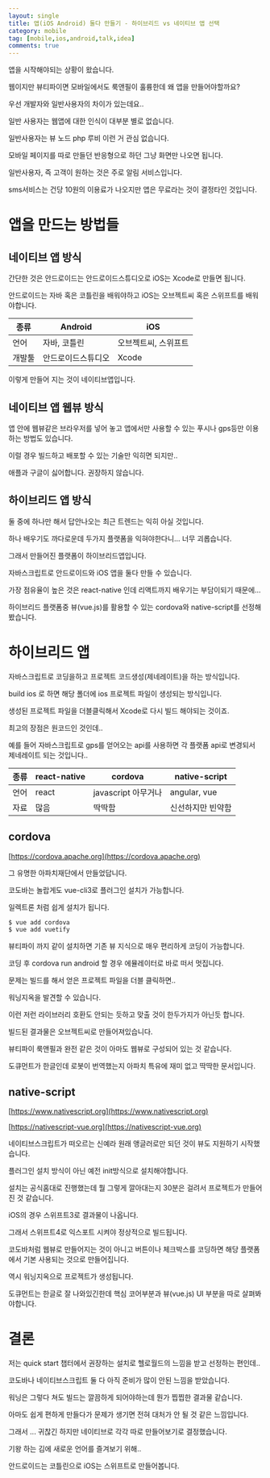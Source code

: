 ```yaml
---
layout: single
title: 앱(iOS Android) 둘다 만들기 - 하이브리드 vs 네이티브 앱 선택
category: mobile
tag: [mobile,ios,android,talk,idea]
comments: true
---
```


앱을 시작해야되는 상황이 왔습니다.

웹이지만 뷰티파이면 모바일에서도 룩앤필이 훌륭한데 왜 앱을 만들어야할까요?

우선 개발자와 일반사용자의 차이가 있는데요..

일반 사용자는 웹앱에 대한 인식이 대부분 별로 없습니다. 

일반사용자는 뷰 노드 php 루비 이런 거 관심 없습니다.

모바일 페이지를 따로 만들던 반응형으로 하던 그냥 화면만 나오면 됩니다.

일반사용자, 즉 고객이 원하는 것은 주로 알림 서비스입니다.

sms서비스는 건당 10원의 이용료가 나오지만 앱은 무료라는 것이 결정타인 것입니다.

# 앱을 만드는 방법들

## 네이티브 앱 방식

간단한 것은 안드로이드는 안드로이드스튜디오로 iOS는 Xcode로 만들면 됩니다.

안드로이드는 자바 혹은 코틀린을 배워야하고 iOS는 오브젝트씨 혹은 스위프트를 배워야합니다.

| 종류 | Android | iOS |
| --- | --- | --- |
| 언어 | 자바, 코틀린 | 오브젝트씨, 스위프트 |
| 개발툴 | 안드로이드스튜디오 | Xcode |

이렇게 만들어 지는 것이 네이티브앱입니다.

## 네이티브 앱 웹뷰 방식

앱 안에 웹뷰같은 브라우저를 넣어 놓고 앱에서만 사용할 수 있는 푸시나 gps등만 이용하는 방법도 있습니다.

이럴 경우 빌드하고 배포할 수 있는 기술만 익히면 되지만..

애플과 구글이 싫어합니다. 권장하지 않습니다.

## 하이브리드 앱 방식

둘 중에 하나만 해서 답안나오는 최근 트렌드는 익히 아실 것입니다.

하나 배우기도 까다로운데 두가지 플랫폼을 익혀야한다니... 너무 괴롭습니다.

그래서 만들어진 플랫폼이 하이브리드앱입니다.

자바스크립트로 안드로이드와 iOS 앱을 둘다 만들 수 있습니다.

가장 점유율이 높은 것은 react-native 인데 리액트까지 배우기는 부담이되기 때문에... 

하이브리드 플랫폼중 뷰(vue.js)를 활용할 수 있는 cordova와 native-script를 선정해봤습니다.

# 하이브리드 앱

자바스크립트로 코딩을하고 프로젝트 코드생성(제네레이트)을 하는 방식입니다.

build ios 로 하면 해당 폴더에 ios 프로젝트 파일이 생성되는 방식입니다.

생성된 프로젝트 파일을 더블클릭해서 Xcode로 다시 빌드 해야되는 것이죠.

최고의 장점은 원코드인 것인데.. 

예를 들어 자바스크립트로 gps를 얻어오는 api를 사용하면 각 플랫폼 api로 변경되서 제네레이트 되는 것입니다..

| 종류 | react-native | cordova | native-script | 
| --- | --- | --- | --- |
| 언어 | react | javascript 아무거나 | angular, vue |
| 자료 | 많음 | 딱딱함 | 신선하지만 빈약함 | 

## cordova

[https://cordova.apache.org](https://cordova.apache.org)

그 유명한 아파치재단에서 만들었답니다.

코도바는 놀랍게도 vue-cli3로 플러그인 설치가 가능합니다. 

일렉트론 처럼 쉽게 설치가 됩니다.

```bash
$ vue add cordova
$ vue add vuetify
```

뷰티파이 까지 같이 설치하면 기존 뷰 지식으로 매우 편리하게 코딩이 가능합니다.

코딩 후 cordova run android 할 경우 에뮬레이터로 바로 떠서 멋집니다. 

문제는 빌드를 해서 얻은 프로젝트 파일을 더블 클릭하면..

워닝지옥을 발견할 수 있습니다.

이런 저런 라이브러리 호환도 안되는 듯하고 맞출 것이 한두가지가 아닌듯 합니다.

빌드된 결과물은 오브젝트씨로 만들어져있습니다.

뷰티파이 룩앤필과 완전 같은 것이 아마도 웹뷰로 구성되어 있는 것 같습니다.

도큐먼트가 한글인데 로봇이 번역했는지 아파치 특유에 재미 없고 딱딱한 문서입니다.

## native-script

[https://www.nativescript.org](https://www.nativescript.org)

[https://nativescript-vue.org](https://nativescript-vue.org)

네이티브스크립트가 떠오르는 신예라 원래 앵글러로만 되던 것이 뷰도 지원하기 시작했습니다.

플러그인 설치 방식이 아닌 예전 init방식으로 설치해야합니다.

설치는 공식홈대로 진행했는데 뭘 그렇게 깔아대는지 30분은 걸려서 프로젝트가 만들어진 것 같습니다.

iOS의 경우 스위프트3로 결과물이 나옵니다.

그래서 스위프트4로 익스포트 시켜야 정상적으로 빌드됩니다.

코도바처럼 웹뷰로 만들어지는 것이 아니고 버튼이나 체크박스를 코딩하면 해당 플랫폼에서 기본 사용되는 것으로 만들어집니다.

역시 워닝지옥으로 프로젝트가 생성됩니다.

도큐먼트는 한글로 잘 나와있긴한데 핵심 코어부분과 뷰(vue.js) UI 부분을 따로 살펴봐야합니다.  

# 결론

저는 quick start 챕터에서 권장하는 설치로 헬로월드의 느낌을 받고 선정하는 편인데..

코도바나 네이티브스크립트 둘 다 아직 준비가 많이 안된 느낌을 받았습니다.

워닝은 그렇다 쳐도 빌드는 깔끔하게 되어야하는데 뭔가 찝찝한 결과물 같습니다.

아마도 쉽게 편하게 만들다가 문제가 생기면 전혀 대처가 안 될 것 같은 느낌입니다.

그래서 ... 귀찮긴 하지만 네이티브로 각각 따로 만들어보기로 결정했습니다.

기왕 하는 김에 새로운 언어를 즐겨보기 위해..

안드로이드는 코틀린으로 iOS는 스위프트로 만들어봅니다.
